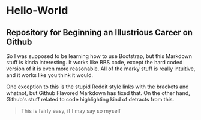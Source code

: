 # Hello-World
## Repository for Beginning an Illustrious Career on Github

So I was supposed to be learning how to use Bootstrap, but this Markdown stuff is kinda interesting. It works like BBS code, except the hard coded version of it is even more reasonable. All of the marky stuff is really intuitive, and it works like you think it would.

One exception to this is the stupid Reddit style links with the brackets and whatnot, but Github Flavored Markdown has fixed that. On the other hand, Github's stuff related to code highlighting kind of detracts from this.

> This is fairly easy, if I may say so myself


